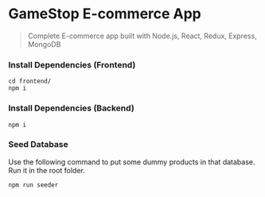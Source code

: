 # GameStop E-commerce App

> Complete E-commerce app built with Node.js, React, Redux, Express, MongoDB

### Install Dependencies (Frontend)

```
cd frontend/
npm i
```

### Install Dependencies (Backend)

```
npm i
```

### Seed Database

Use the following command to put some dummy products in that database. Run it in the root folder.

```
npm run seeder
```
